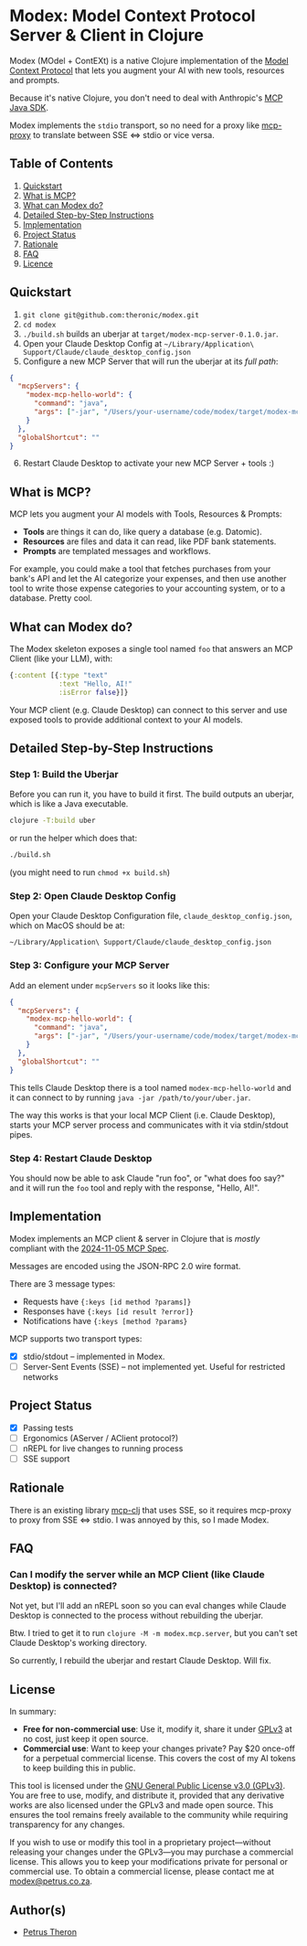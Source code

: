 # Modex: Model Context Protocol Server & Client in Clojure

Modex (MOdel + ContEXt) is a native Clojure implementation of the [Model Context Protocol](https://modelcontextprotocol.io/) that lets you augment your AI with new tools, resources and prompts.

Because it's native Clojure, you don't need to deal with Anthropic's [MCP Java SDK](https://github.com/modelcontextprotocol/java-sdk).

Modex implements the `stdio` transport, so no need for a proxy like
[mcp-proxy](https://github.com/sparfenyuk/mcp-proxy) to translate between SSE <=> stdio or vice versa.

## Table of Contents

1. [Quickstart](#quickstart)
2. [What is MCP?](#what-is-mcp)
3. [What can Modex do?](#what-can-modex-do)
4. [Detailed Step-by-Step Instructions](#detailed-step-by-step-instructions)
5. [Implementation](#implementation)
6. [Project Status](#project-status)
7. [Rationale](#rationale)
8. [FAQ](#faq)
9. [Licence](#licence)

## Quickstart

1. `git clone git@github.com:theronic/modex.git`
2. `cd modex`
3. `./build.sh` builds an uberjar at `target/modex-mcp-server-0.1.0.jar`.
4. Open your Claude Desktop Config at `~/Library/Application\ Support/Claude/claude_desktop_config.json`
5. Configure a new MCP Server that will run the uberjar at its _full path_:

```json
{
  "mcpServers": {
    "modex-mcp-hello-world": {
      "command": "java",
      "args": ["-jar", "/Users/your-username/code/modex/target/modex-mcp-server-0.1.0.jar"]
    }
  },
  "globalShortcut": ""
}
```

6. Restart Claude Desktop to activate your new MCP Server + tools :)

## What is MCP?

MCP lets you augment your AI models with Tools, Resources & Prompts:

- **Tools** are things it can do, like query a database (e.g. Datomic).
- **Resources** are files and data it can read, like PDF bank statements.
- **Prompts** are templated messages and workflows.

For example, you could make a tool that fetches purchases from your bank's API and let the AI categorize your expenses, and then use another tool to write those expense categories to your accounting system, or to a database. Pretty cool.

## What can Modex do?

The Modex skeleton exposes a single tool named `foo` that answers an MCP Client (like your LLM), with:

```clojure
{:content [{:type "text"
            :text "Hello, AI!" 
            :isError false}]}
```

Your MCP client (e.g. Claude Desktop) can connect to this server and use exposed tools to provide additional context to your AI models.

## Detailed Step-by-Step Instructions

### Step 1: Build the Uberjar

Before you can run it, you have to build it first. The build outputs an uberjar, which is like a Java executable.

```bash
clojure -T:build uber
```

or run the helper which does that:
```bash
./build.sh
```
(you might need to run `chmod +x build.sh`)

### Step 2: Open Claude Desktop Config

Open your Claude Desktop Configuration file, `claude_desktop_config.json`, which on MacOS should be at:

    ~/Library/Application\ Support/Claude/claude_desktop_config.json

### Step 3: Configure your MCP Server

Add an element under `mcpServers` so it looks like this:

```json
{
  "mcpServers": {
    "modex-mcp-hello-world": {
      "command": "java",
      "args": ["-jar", "/Users/your-username/code/modex/target/modex-mcp-server-0.1.0.jar"]
    }
  },
  "globalShortcut": ""
}
```

This tells Claude Desktop there is a tool named `modex-mcp-hello-world` and it can connect to by running `java -jar /path/to/your/uber.jar`.

The way this works is that your local MCP Client (i.e. Claude Desktop), starts your MCP server process and communicates with it via stdin/stdout pipes.

### Step 4: Restart Claude Desktop

You should now be able to ask Claude "run foo", or "what does foo say?" and it will run
the `foo` tool and reply with the response, "Hello, AI!".

## Implementation

Modex implements an MCP client & server in Clojure that is _mostly_ compliant with the [2024-11-05 MCP Spec](https://spec.modelcontextprotocol.io/specification/2024-11-05/).

Messages are encoded using the JSON-RPC 2.0 wire format. 

There are 3 message types:
- Requests have `{:keys [id method ?params]}`
- Responses have `{:keys [id result ?error]}`
- Notifications have `{:keys [method ?params}`

MCP supports two transport types:
- [x] stdio/stdout – implemented in Modex.
- [ ] Server-Sent Events (SSE) – not implemented yet. Useful for restricted networks

## Project Status

- [x] Passing tests
- [ ] Ergonomics (AServer / AClient protocol?)
- [ ] nREPL for live changes to running process
- [ ] SSE support

## Rationale

There is an existing library [mcp-clj](https://github.com/hugoduncan/mcp-clj) that uses SSE, so it requires mcp-proxy to proxy from SSE <=> stdio. I was annoyed by this, so I made Modex.

## FAQ

### Can I modify the server while an MCP Client (like Claude Desktop) is connected?

Not yet, but I'll add an nREPL soon so you can eval changes while Claude Desktop is connected to the process without rebuilding the uberjar.

Btw. I tried to get it to run `clojure -M -m modex.mcp.server`, but you can't set Claude Desktop's working directory.

So currently, I rebuild the uberjar and restart Claude Desktop. Will fix.

## License 

In summary:
- **Free for non-commercial use**: Use it, modify it, share it under [GPLv3](https://www.gnu.org/licenses/gpl-3.0.html) at no cost, just keep it open source.
- **Commercial use**: Want to keep your changes private? Pay $20 once-off for a perpetual commercial license. This covers the cost of my AI tokens to keep building this in public.

This tool is licensed under the [GNU General Public License v3.0 (GPLv3)](https://www.gnu.org/licenses/gpl-3.0.html). You are free to use, modify, and distribute it, provided that any derivative works are also licensed under the GPLv3 and made open source. This ensures the tool remains freely available to the community while requiring transparency for any changes.

If you wish to use or modify this tool in a proprietary project—without releasing your changes under the GPLv3—you 
may purchase a commercial license. This allows you to keep your modifications private for personal or commercial use.
To obtain a commercial license, please contact me at [modex@petrus.co.za](mailto:modex@petrus.co.za).

## Author(s)

- [Petrus Theron](http://petrustheron.com)
